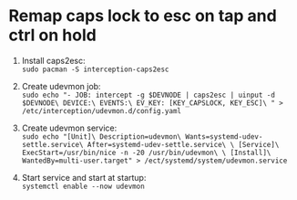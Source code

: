 # Remap caps lock to esc on tap and ctrl on hold

1. Install caps2esc:\
`sudo pacman -S interception-caps2esc`  

2. Create udevmon job:\
`sudo echo "- JOB: intercept -g $DEVNODE | caps2esc | uinput -d $DEVNODE\
  DEVICE:\
    EVENTS:\
      EV_KEY: [KEY_CAPSLOCK, KEY_ESC]\
" > /etc/interception/udevmon.d/config.yaml`

3. Create udevmon service:\
`sudo echo "[Unit]\
Description=udevmon\
Wants=systemd-udev-settle.service\
After=systemd-udev-settle.service\
\
[Service]\
ExecStart=/usr/bin/nice -n -20 /usr/bin/udevmon\
\
[Install]\
WantedBy=multi-user.target" > /ect/systemd/system/udevmon.service`

4. Start service and start at startup:\
`systemctl enable --now udevmon`
